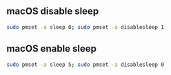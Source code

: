 ## macOS disable sleep

```bash
sudo pmset -a sleep 0; sudo pmset -a disablesleep 1
```

## macOS enable sleep

```bash
sudo pmset -a sleep 5; sudo pmset -a disablesleep 0
```
